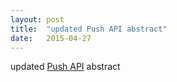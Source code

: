 ```yaml
---
layout: post
title:  "updated Push API abstract"
date:   2015-04-27
---
```


updated [Push API](/spec/push-api) abstract

